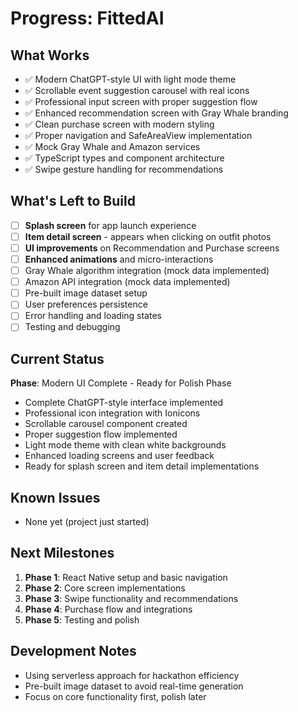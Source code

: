 # Progress: FittedAI

## What Works

- ✅ Modern ChatGPT-style UI with light mode theme
- ✅ Scrollable event suggestion carousel with real icons
- ✅ Professional input screen with proper suggestion flow
- ✅ Enhanced recommendation screen with Gray Whale branding
- ✅ Clean purchase screen with modern styling
- ✅ Proper navigation and SafeAreaView implementation
- ✅ Mock Gray Whale and Amazon services
- ✅ TypeScript types and component architecture
- ✅ Swipe gesture handling for recommendations

## What's Left to Build

- [ ] **Splash screen** for app launch experience
- [ ] **Item detail screen** - appears when clicking on outfit photos
- [ ] **UI improvements** on Recommendation and Purchase screens
- [ ] **Enhanced animations** and micro-interactions
- [ ] Gray Whale algorithm integration (mock data implemented)
- [ ] Amazon API integration (mock data implemented)
- [ ] Pre-built image dataset setup
- [ ] User preferences persistence
- [ ] Error handling and loading states
- [ ] Testing and debugging

## Current Status

**Phase**: Modern UI Complete - Ready for Polish Phase

- Complete ChatGPT-style interface implemented
- Professional icon integration with Ionicons
- Scrollable carousel component created
- Proper suggestion flow implemented
- Light mode theme with clean white backgrounds
- Enhanced loading screens and user feedback
- Ready for splash screen and item detail implementations

## Known Issues

- None yet (project just started)

## Next Milestones

1. **Phase 1**: React Native setup and basic navigation
2. **Phase 2**: Core screen implementations
3. **Phase 3**: Swipe functionality and recommendations
4. **Phase 4**: Purchase flow and integrations
5. **Phase 5**: Testing and polish

## Development Notes

- Using serverless approach for hackathon efficiency
- Pre-built image dataset to avoid real-time generation
- Focus on core functionality first, polish later
